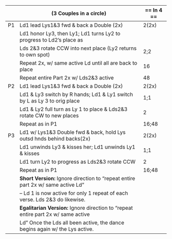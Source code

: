 ||(3 Couples in a circle) | == In 4 == |
|-----|----|-----|
|P1| Ld1 lead Lys1&3 fwd & back a Double (2x) |2(2x)|
||Ld1 honor Ly3, then Ly1; Ld1 turns Ly2 to progress to Ld2’s place as ||
||Lds 2&3 rotate CCW into next place (Ly2 returns to own spot) |2;2|
||Repeat 2x, w/ same active Ld until all are back to place |16|
||Repeat entire Part 2x w/ Lds2&3 active |48|
|P2| Ld1 lead Lys1&3 fwd & back a Double (2x) |2(2x)|
||Ld1 & Ly3 switch by R hands; Ld1 & Ly1 switch by L as Ly 3 to orig place |1;1|
||Ld1 & Ly2 full turn as Ly 1 to place & Lds2&3 rotate CW to new places |2|
||Repeat as in P1 |16;48|
|P3| Ld1 w/ Lys1&3 Double fwd & back, hold Lys outsd hnds behind backs(2x) |2(2x)|
||Ld1 unwinds Ly3 & kisses her; Ld1 unwinds Ly1 & kisses |1;1|
||Ld1 turn Ly2 to progress as Lds2&3 rotate CCW |2|
||Repeat as in P1 |16;48|
||**Short Version:** Ignore direction to “repeat entire part 2x w/ same active Ld”||
||– Ld 1 is now active for only 1 repeat of each verse. Lds 2&3 do likewise. ||
||**Egalitarian Version:** Ignore direction to “repeat entire part 2x w/ same active|| 
||Ld” Once the Lds all been active, the dance begins again w/ the Lys active.||
